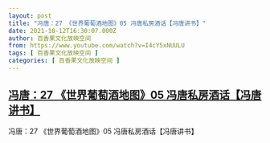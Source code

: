 ```yaml
---
layout: post
title: "冯唐：27 《世界葡萄酒地图》05 冯唐私房酒话【冯唐讲书】"
date: 2021-10-12T16:30:07.000Z
author: 百香果文化放映空间
from: https://www.youtube.com/watch?v=I4cY5xNUULU
tags: [ 百香果文化放映空间 ]
categories: [ 百香果文化放映空间 ]
---
```

<!--1634056207000-->
[冯唐：27 《世界葡萄酒地图》05 冯唐私房酒话【冯唐讲书】](https://www.youtube.com/watch?v=I4cY5xNUULU)
------

<div>
冯唐：27 《世界葡萄酒地图》05 冯唐私房酒话【冯唐讲书】
</div>
